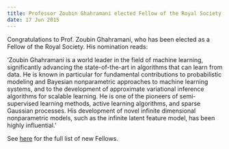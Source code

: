 ```yaml
---
title: Professor Zoubin Ghahramani elected Fellow of the Royal Society
date: 17 Jun 2015
---
```



Congratulations to Prof. Zoubin Ghahramani, who has been elected as a Fellow of the Royal Society. His nomination reads:

‘Zoubin Ghahramani is a world leader in the field of machine learning, significantly advancing the state-of-the-art in algorithms that can learn from data. He is known in particular for fundamental contributions to probabilistic modeling and Bayesian nonparametric approaches to machine learning systems, and to the development of approximate variational inference algorithms for scalable learning. He is one of the pioneers of semi-supervised learning methods, active learning algorithms, and sparse Gaussian processes. His development of novel infinite dimensional nonparametric models, such as the infinite latent feature model, has been highly influential.’

See [here](https://royalsociety.org/about-us/fellowship/new-fellows-2015/) for the full list of new Fellows.

